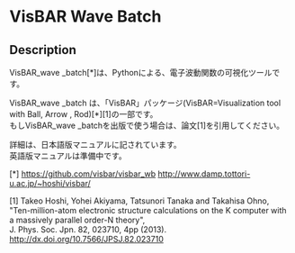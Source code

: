 # VisBAR Wave Batch 
## Description
VisBAR_wave _batch[*]は、Pythonによる、電子波動関数の可視化ツールです。  

VisBAR_wave _batch は、「VisBAR」パッケージ(VisBAR=Visualization tool with Ball, Arrow , Rod)[*][1]の一部です。  
もしVisBAR_wave _batchを出版で使う場合は、論文[1]を引用してください。  

詳細は、日本語版マニュアルに記されています。  
英語版マニュアルは準備中です。  

[*] 
https://github.com/visbar/visbar_wb
http://www.damp.tottori-u.ac.jp/~hoshi/visbar/  

[1] Takeo Hoshi, Yohei Akiyama, Tatsunori Tanaka and Takahisa Ohno,   
"Ten-million-atom electronic structure calculations on the K computer with a massively parallel order-N theory",  
J. Phys. Soc. Jpn. 82, 023710, 4pp (2013).
http://dx.doi.org/10.7566/JPSJ.82.023710
